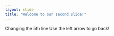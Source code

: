 ```yaml
---
layout: slide
title: "Welcome to our second slide!"
---
```

Changing the 5th line
Use the left arrow to go back!
